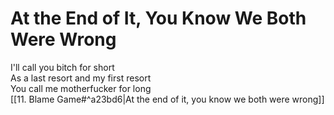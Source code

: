# At the End of It, You Know We Both Were Wrong

I'll call you bitch for short  
As a last resort and my first resort  
You call me motherfucker for long  
[[11. Blame Game#^a23bd6|At the end of it, you know we both were wrong]]  

